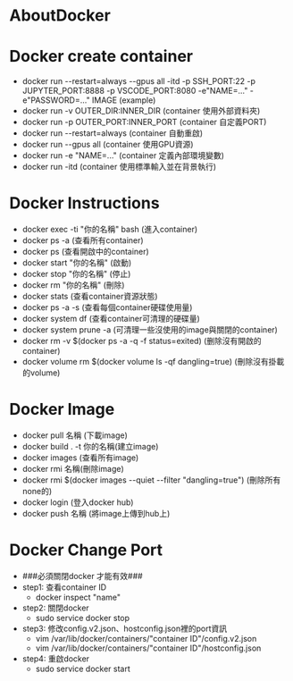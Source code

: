 # AboutDocker

# Docker create container
* docker run --restart=always --gpus all -itd -p SSH_PORT:22 -p JUPYTER_PORT:8888 -p VSCODE_PORT:8080 -e"NAME=..." -e"PASSWORD=..." IMAGE (example)
* docker run -v OUTER_DIR:INNER_DIR (container 使用外部資料夾)
* docker run -p OUTER_PORT:INNER_PORT (container 自定義PORT)
* docker run --restart=always (container 自動重啟)
* docker run --gpus all (container 使用GPU資源)
* docker run -e "NAME=..." (container 定義內部環境變數)
* docker run -itd (container 使用標準輸入並在背景執行)

# Docker Instructions
* docker exec -ti "你的名稱" bash (進入container)
* docker ps -a (查看所有container)
* docker ps (查看開啟中的container)
* docker start "你的名稱" (啟動)
* docker stop "你的名稱" (停止)
* docker rm "你的名稱" (刪除)
* docker stats (查看container資源狀態)
* docker ps -a -s (查看每個container硬碟使用量)
* docker system df (查看container可清理的硬碟量)
* docker system prune -a (可清理一些沒使用的image與關閉的container)
* docker rm -v $(docker ps -a -q -f status=exited) (删除沒有開啟的container)
* docker volume rm $(docker volume ls -qf dangling=true) (刪除沒有掛載的volume)

# Docker Image
* docker pull 名稱 (下載image)
* docker build . -t 你的名稱(建立image)
* docker images (查看所有image)
* docker rmi 名稱(刪除image)
* docker rmi $(docker images --quiet --filter "dangling=true") (刪除所有none的)
* docker login (登入docker hub)
* docker push 名稱 (將image上傳到hub上)

# Docker Change Port
* ###必須關閉docker 才能有效###
* step1: 查看container ID
  * docker inspect "name"
* step2: 關閉docker
  * sudo service docker stop
* step3: 修改config.v2.json、hostconfig.json裡的port資訊
  * vim /var/lib/docker/containers/"container ID"/config.v2.json
  * vim /var/lib/docker/containers/"container ID"/hostconfig.json
* step4: 重啟docker
  * sudo service docker start
